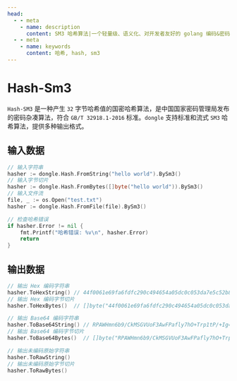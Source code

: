 ```yaml
---
head:
  - - meta
    - name: description
      content: SM3 哈希算法|一个轻量级、语义化、对开发者友好的 golang 编码&密码库
  - - meta
    - name: keywords
      content: 哈希, hash, sm3
---
```


# Hash-Sm3

`Hash-SM3` 是一种产生 `32` 字节哈希值的国密哈希算法，是中国国家密码管理局发布的密码杂凑算法，符合 `GB/T 32918.1-2016` 标准。`dongle` 支持标准和流式 `SM3` 哈希算法，提供多种输出格式。

## 输入数据

```go
// 输入字符串
hasher := dongle.Hash.FromString("hello world").BySm3()
// 输入字节切片
hasher := dongle.Hash.FromBytes([]byte("hello world")).BySm3()
// 输入文件流
file, _ := os.Open("test.txt")
hasher := dongle.Hash.FromFile(file).BySm3()

// 检查哈希错误
if hasher.Error != nil {
	fmt.Printf("哈希错误: %v\n", hasher.Error)
	return
}
```

## 输出数据

```go
// 输出 Hex 编码字符串
hasher.ToHexString() // 44f0061e69fa6fdfc290c494654a05dc0c053da7e5c52b84ef93a9d67d3fff88
// 输出 Hex 编码字节切片
hasher.ToHexBytes()  // []byte("44f0061e69fa6fdfc290c494654a05dc0c053da7e5c52b84ef93a9d67d3fff88")

// 输出 Base64 编码字符串
hasher.ToBase64String() // RPAWHmn6b9/CkMSGVUoF3AwFPafly7hO+Trp1tP/+Ig=
// 输出 Base64 编码字节切片
hasher.ToBase64Bytes()  // []byte("RPAWHmn6b9/CkMSGVUoF3AwFPafly7hO+Trp1tP/+Ig=")

// 输出未编码原始字符串
hasher.ToRawString()
// 输出未编码原始字节切片
hasher.ToRawBytes()
```
